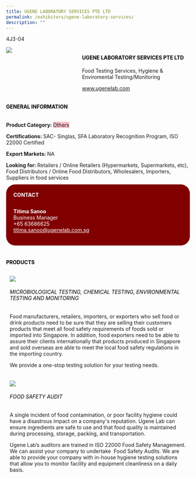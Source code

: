 ```yaml
---
title: UGENE LABORATORY SERVICES PTE LTD
permalink: /exhibitors/ugene-laboratory-services/
description: ""
---
```

<head>
	<div class="flex-paragraph">
		<!--hi there! this is a comment and will provide you with instructional guides-->
		<!--insert booth number here!-->
		<p style="text-transform: uppercase">4J3-04</p></div>
			<div class="flex-container" style="display: flex; flex-wrap: wrap;">
				<!--insert DOWNLOAD link of company logo between the " marks!-->
			<div class="card sgds" style="flex: 1 1 40%; display: block;"><img src="https://drive.google.com/u/0/uc?id=19Brnubo912vSuRJCWYqqQyalzB9RE4oo&export=download"></div>
	<div class="card-sgds" style="flex: 1 1 58%; display: block; margin-left: 3px">
		<h4 style="text-transform: uppercase; color: black;"><!--insert the exhibitor's name between the <b> tags here--><b>UGENE LABORATORY SERVICES PTE LTD</b></h4><!--insert the exhibitor's description between the <p> tags here-->
		<p>Food Testing Services, Hygiene & Enviromental Testing/Monitoring</p>
		<!--insert the exhibitor's website link, making sure there is "https:// www." present please. make sure the entire https link goes in between the " marks-->
		<p><a href="https://www.ugenelab.com/" target="_blank"><!--insert the www website link here (no need for https)-->www.ugenelab.com</a></p>
	</div>
</div>
</head>

<body>
	<h4 style="text-transform: uppercase; color: black;"><b>General Information</b></h4>
		<div class="flex-container" style="display: flex; flex-wrap: wrap;">
			<div class="card sgds" style="flex: 1 1 65%; display: block; align-self: stretch">
			<div class="flex-paragraph">
			<p><b>Product Category: </b><span style=" background-color: pink; border-radius: 10 px;"><!--insert the exhibitor's pdt cat between the <p> tags here-->Others</span></p> 
				<p><b>Certifications: </b><!--insert all the exhibitor's certifications between the </b> and </p> here-->SAC- Singlas, SFA Laboratory Recognition Program, ISO 22000 Certified</p>
			<p><b>Export Markets: </b><!--insert all the exhibitor's export markets between the </b> and </p> here-->NA</p>
			<p style="margin-bottom: 10px;"><b>Looking for: </b><!--insert all the exhibitor's potential business partners between the </b> and </p> here-->Retailers / Online Retailers (Hypermarkets, Supermarkets, etc), Food Distributors / Online Food Distributors, Wholesalers, Importers, Suppliers in food services</p>
			</div>
		</div>
		<div class="card sgds" style="flex: 1 1 35%; padding: 10px; display: block; background-color: maroon; border-radius: 25px; align-self: center;">
		<h4 style="color: white; margin-top: 10px; margin-left: 10px;">CONTACT</h4>
		<div class="flex-paragraph">
			<!--replace with exhibitor's: -->
			<p style="padding: 10px; color: white;"><b><!-- POC name-->Titima Sanoo</b><br><!-- designation-->Business Manager<br><!--contact number-->+65 63686625<br><!-- for linking purposes, insert their email after "mailto:"...--><a href="mailto:titima.sanoo@ugenelab.com.sg" style="color: white;"><!--...and also include the display email before </a> here-->titima.sanoo@ugenelab.com.sg</a></p>
		</div>
			</div>
		</div>
	<br>
		<h4 style="text-transform: uppercase; color: black;"><b>products</b></h4>
<div style="display: flex; flex-wrap: wrap;">
  <div class="card sgds" style="flex: 1 1 47%; margin: 10px; display: block;"><!--insert the exhibitor's DOWNLOAD image for product between the " marks here-->
	<div class="flex-image" style="display: block;"><img src="https://drive.google.com/u/0/uc?id=1R0movmsTDtnhM50Sk6dELqvLmc-W176P&export=download"></div>
	<div class="flex-paragraph">
		<h6 style="text-transform: uppercase; color: black;"><!--insert product name before </h6> and product description after <p>-->Microbiological Testing, Chemical Testing, Environmental Testing and Monitoring</h6>
		<p>Food manufacturers, retailers, importers, or exporters who sell food or drink products need to be sure that they are selling their customers products that meet all food safety requirements of foods sold or imported into Singapore. In addition, food exporters need to be able to assure their clients internationally that products produced in Singapore and sold overseas are able to meet the local food safety regulations in the importing country. 

We provide a one-stop testing solution for your testing needs.</p></div>
	</div>
		<div class="card sgds" style="flex: 1 1 47%; margin: 10px; display: block;">
		<div class="flex-image" style="display: block;"><img src="https://drive.google.com/u/0/uc?id=1gbm5uC_3PGHOq_7r6vnHbQqn6yVjDetw&export=download"></div>
	<div class="flex-paragraph">
		<h6 style="text-transform: uppercase; color: black;">Food Safety Audit</h6>
		<p>A single incident of food contamination, or poor facility hygiene could have a disastrous impact on a company's reputation. Ugene Lab can ensure ingredients are safe to use and that food quality is maintained during processing, storage, packing, and transportation.

Ugene Lab’s auditors are trained in ISO 22000 Food Safety Management. We can assist your company to undertake  Food Safety Audits. We are able to provide your company with in-house hygiene testing solutions that allow you to monitor facility and equipment cleanliness on a daily basis.</p></div>
	</div>
	<!--don't delete these 2 tags. double check how the layout looks on the right too and lemme know if there are any problems! thank u so much for ur hardwork!-->
	</div>
</body>